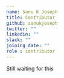 ```yaml
---
name: Sanu K Joseph
title: Contributor
github: sanukjoseph
twitter: ""
linkedin: ""
slack: ""
joining_date: ""
role : contributor
---
```


Still waiting for this
